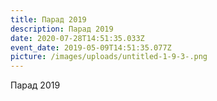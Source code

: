 ```yaml
---
title: Парад 2019
description: Парад 2019
date: 2020-07-28T14:51:35.033Z
event_date: 2019-05-09T14:51:35.077Z
picture: /images/uploads/untitled-1-9-3-.png
---
```

Парад 2019